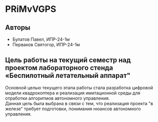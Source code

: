 # PRiMvVGPS

## Авторы
- Булатов Павел, ИПР-24-1м
- Перваков Святогор, ИПР-24-1м

## Цель работы на текущий семестр над проектом лабораторного стенда «Беспилотный летательный аппарат"
Основной целью текущего этапа работы стала разработка цифровой модели квадрокоптера и реализация имитационной среды для отработки алгоритмов автономного управления.  
Данная цель была выбрана в связи с тем, что реализация проекта "в железе" требует подготовки, понимания нюансов автономного управления.
